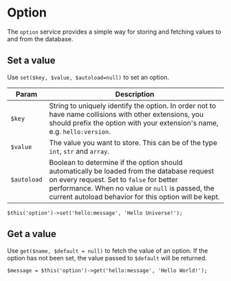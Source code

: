 # Option

The `option` service provides a simple way for storing and fetching values
to and from the database.

## Set a value

Use `set($key, $value, $autoload=null)` to set an option.

| Param   | Description |
|---------|-------------|
| `$key`           | String to uniquely identify the option. In order not to have name collisions with other extensions, you should prefix the option with your extension's name, e.g. `hello:version`. |
| `$value`          | The value you want to store. This can be of the type `int`, `str` and `array`. |
| `$autoload`   | Boolean to determine if the option should automatically be loaded from the database request on every request. Set to `false` for better performance. When no value or `null` is passed, the current autoload behavior for this option will be kept. |


```
$this('option')->set('hello:message', 'Hello Universe!');
```


## Get a value

Use `get($name, $default = null)` to fetch the value of an option. If the
option has not been set, the value passed to `$default` will be returned.


```
$message = $this('option')->get('hello:message', 'Hello World!');

```
